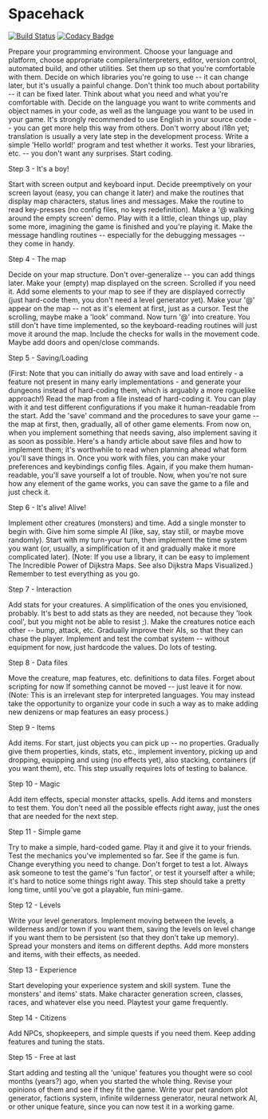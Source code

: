 # Spacehack
[![Build Status](https://travis-ci.org/thomasscottterry121/roguelike.svg?branch=master)](https://travis-ci.org/thomasscottterry121/roguelike)
[![Codacy Badge](https://api.codacy.com/project/badge/Grade/262af50ee3cc4bbeae3ee52b5ab4656c)](https://www.codacy.com/app/thomasscottterry12/roguelike?utm_source=github.com&amp;utm_medium=referral&amp;utm_content=thomasscottterry121/roguelike&amp;utm_campaign=Badge_Grade)


Prepare your programming environment. Choose your language and platform, choose appropriate compilers/interpreters, editor, version control, automated build, and other utilities. Set them up so that you're comfortable with them.
Decide on which libraries you're going to use -- it can change later, but it's usually a painful change. Don't think too much about portability -- it can be fixed later. Think about what you need and what you're comfortable with.
Decide on the language you want to write comments and object names in your code, as well as the language you want to be used in your game. It's strongly recommended to use English in your source code -- you can get more help this way from others.
Don't worry about i18n yet; translation is usually a very late step in the development process.
Write a simple 'Hello world!' program and test whether it works. Test your libraries, etc. -- you don't want any surprises.
Start coding.

Step 3 - It's a boy!

Start with screen output and keyboard input. Decide preemptively on your screen layout (easy, you can change it later) and make the routines that display map characters, status lines and messages.
Make the routine to read key-presses (no config files, no keys redefinition).
Make a '@ walking around the empty screen' demo. Play with it a little, clean things up, play some more, imagining the game is finished and you're playing it.
Make the message handling routines -- especially for the debugging messages -- they come in handy.


Step 4 - The map

Decide on your map structure. Don't over-generalize -- you can add things later. Make your (empty) map displayed on the screen. Scrolled if you need it. Add some elements to your map to see if they are displayed correctly (just hard-code them, you don't need a level generator yet).
Make your '@' appear on the map -- not as it's element at first, just as a cursor. Test the scrolling, maybe make a 'look' command.
Now turn '@' into creature. You still don't have time implemented, so the keyboard-reading routines will just move it around the map. Include the checks for walls in the movement code. Maybe add doors and open/close commands.


Step 5 - Saving/Loading

(First: Note that you can initially do away with save and load entirely - a feature not present in many early implementations - and generate your dungeons instead of hard-coding them, which is arguably a more roguelike approach!)
Read the map from a file instead of hard-coding it. You can play with it and test different configurations if you make it human-readable from the start.
Add the 'save' command and the procedures to save your game -- the map at first, then, gradually, all of other game elements. From now on, when you implement something that needs saving, also implement saving it as soon as possible.
Here's a handy article about save files and how to implement them; it's worthwhile to read when planning ahead what form you'll save things in.
Once you work with files, you can make your preferences and keybindings config files. Again, if you make them human-readable, you'll save yourself a lot of trouble.
Now, when you're not sure how any element of the game works, you can save the game to a file and just check it.


Step 6 - It's alive! Alive!

Implement other creatures (monsters) and time. Add a single monster to begin with. Give him some simple AI (like, say, stay still, or maybe move randomly).
Start with my turn-your turn, then implement the time system you want (or, usually, a simplification of it and gradually make it more complicated later).
(Note: If you use a library, it can be easy to implement The Incredible Power of Dijkstra Maps. See also Dijkstra Maps Visualized.)
Remember to test everything as you go.


Step 7 - Interaction

Add stats for your creatures. A simplification of the ones you envisioned, probably. It's best to add stats as they are needed, not because they 'look cool', but you might not be able to resist ;).
Make the creatures notice each other -- bump, attack, etc. Gradually improve their AIs, so that they can chase the player.
Implement and test the combat system -- without equipment for now, just hardcode the values. Do lots of testing.


Step 8 - Data files

Move the creature, map features, etc. definitions to data files. Forget about scripting for now If something cannot be moved -- just leave it for now.
(Note: This is an irrelevant step for interpreted languages. You may instead take the opportunity to organize your code in such a way as to make adding new denizens or map features an easy process.)


Step 9 - Items

Add items. For start, just objects you can pick up -- no properties. Gradually give them properties, kinds, stats, etc., implement inventory, picking up and dropping, equipping and using (no effects yet), also stacking, containers (if you want them), etc.
This step usually requires lots of testing to balance.


Step 10 - Magic

Add item effects, special monster attacks, spells. Add items and monsters to test them. You don't need all the possible effects right away, just the ones that are needed for the next step.


Step 11 - Simple game

Try to make a simple, hard-coded game. Play it and give it to your friends. Test the mechanics you've implemented so far. See if the game is fun.
Change everything you need to change. Don't forget to test a lot. Always ask someone to test the game's 'fun factor', or test it yourself after a while; it's hard to notice some things right away.
This step should take a pretty long time, until you've got a playable, fun mini-game.


Step 12 - Levels

Write your level generators. Implement moving between the levels, a wilderness and/or town if you want them, saving the levels on level change if you want them to be persistent (so that they don't take up memory).
Spread your monsters and items on different depths. Add more monsters and items, with their effects, as needed.


Step 13 - Experience

Start developing your experience system and skill system. Tune the monsters' and items' stats. Make character generation screen, classes, races, and whatever else you need.
Playtest your game frequently.


Step 14 - Citizens

Add NPCs, shopkeepers, and simple quests if you need them. Keep adding features and tuning the stats.


Step 15 - Free at last

Start adding and testing all the 'unique' features you thought were so cool months (years?) ago, when you started the whole thing. Revise your opinions of them and see if they fit the game.
Write your pet random plot generator, factions system, infinite wilderness generator, neural network AI, or other unique feature, since you can now test it in a working game.
